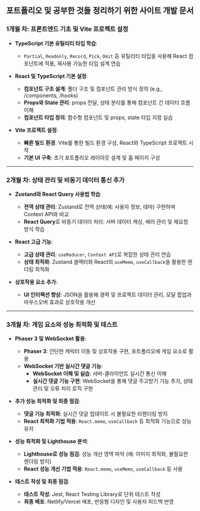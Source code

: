 ## 포트폴리오 및 공부한 것들 정리하기 위한 사이트 개발 문서

### **1개월 차: 프론트엔드 기초 및 Vite 프로젝트 설정**

- **TypeScript 기본 유틸리티 타입 학습**:
  - `Partial`, `Readonly`, `Record`, `Pick`, `Omit` 등 유틸리티 타입을 사용해 React 컴포넌트에 적용, 재사용 가능한 타입 설계 연습

- **React 및 TypeScript 기본 설정**:
  - **컴포넌트 구조 설계**: 폴더 구조 및 컴포넌트 관리 방식 정의 (e.g., /components, /hooks)
  - **Props와 State 관리**: props 전달, 상태 분리를 통해 컴포넌트 간 데이터 흐름 이해
  - **컴포넌트 타입 정의**: 함수형 컴포넌트 및 props, state 타입 지정 실습

- **Vite 프로젝트 설정**:
  - **빠른 빌드 환경**: Vite를 통한 빌드 환경 구성, React와 TypeScript 프로젝트 시작
  - **기본 UI 구축**: 초기 포트폴리오 레이아웃 설계 및 홈 페이지 구성

---

### **2개월 차: 상태 관리 및 비동기 데이터 통신 추가**

- **Zustand와 React Query 사용법 학습**:
  - **전역 상태 관리**: Zustand로 전역 상태(예: 사용자 정보, 테마) 구현하며 Context API와 비교
  - **React Query**로 비동기 데이터 처리: 서버 데이터 캐싱, 에러 관리 및 재요청 방식 학습

- **React 고급 기능**:
  - **고급 상태 관리**: `useReducer`, `Context API`로 복잡한 상태 관리 연습
  - **상태 최적화**: Zustand 셀렉터와 React의 `useMemo`, `useCallback`을 활용한 렌더링 최적화

- **상호작용 요소 추가**:
  - **UI 인터랙션 향상**: JSON을 활용해 경력 및 프로젝트 데이터 관리, 모달 팝업과 마우스오버 효과로 상호작용 개선

---

### **3개월 차: 게임 요소와 성능 최적화 및 테스트**

- **Phaser 3 및 WebSocket 활용**:
  - **Phaser 3**: 간단한 캐릭터 이동 및 상호작용 구현, 포트폴리오에 게임 요소로 활용
  - **WebSocket 기반 실시간 댓글 기능**:
    - **WebSocket 이해 및 실습**: 서버-클라이언트 실시간 통신 이해
    - **실시간 댓글 기능 구현**: WebSocket을 통해 댓글 주고받기 기능 추가, 상태 관리 및 오류 처리 로직 구현

- **추가 성능 최적화 및 최종 점검**:
  - **댓글 기능 최적화**: 실시간 댓글 업데이트 시 불필요한 리렌더링 방지
  - **React 최적화 기법 적용**: `React.memo`, `useCallback` 등 최적화 기능으로 성능 유지

- **성능 최적화 및 Lighthouse 분석**:
  - **Lighthouse로 성능 점검**: 성능 개선 영역 파악 (예: 이미지 최적화, 불필요한 렌더링 방지)
  - **React 성능 개선 기법 적용**: `React.memo`, `useMemo`, `useCallback` 등 사용

- **테스트 작성 및 최종 점검**:
  - **테스트 작성**: Jest, React Testing Library로 단위 테스트 작성
  - **최종 배포**: Netlify/Vercel 배포, 반응형 디자인 및 사용자 피드백 반영
